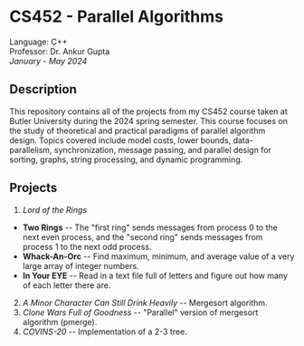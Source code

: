 # CS452 - Parallel Algorithms
Language: C++\
Professor: Dr. Ankur Gupta\
*January - May 2024*

## Description
This repository contains all of the projects from my CS452 course taken at Butler University during the 2024 spring semester. 
This course focuses on the study of theoretical and practical paradigms of parallel algorithm design. Topics covered include model costs, lower bounds, data-parallelism, synchronization, message passing, and parallel design for sorting, graphs, string processing, and dynamic programming.

## Projects 
1. *Lord of the Rings*
  - **Two Rings** -- The "first ring" sends messages from process 0 to the next even process, and the "second ring" sends messages from process 1 to the next odd process.
  - **Whack-An-Orc** -- Find maximum, minimum, and average value of a very large array of integer numbers.
  - **In Your EYE** -- Read in a text file full of letters and figure out how many of each letter there are.
2. *A Minor Character Can Still Drink Heavily* -- Mergesort algorithm.
3. *Clone Wars Full of Goodness* -- "Parallel" version of mergesort algorithm (pmerge).
4. *COVINS-20* -- Implementation of a 2-3 tree.

